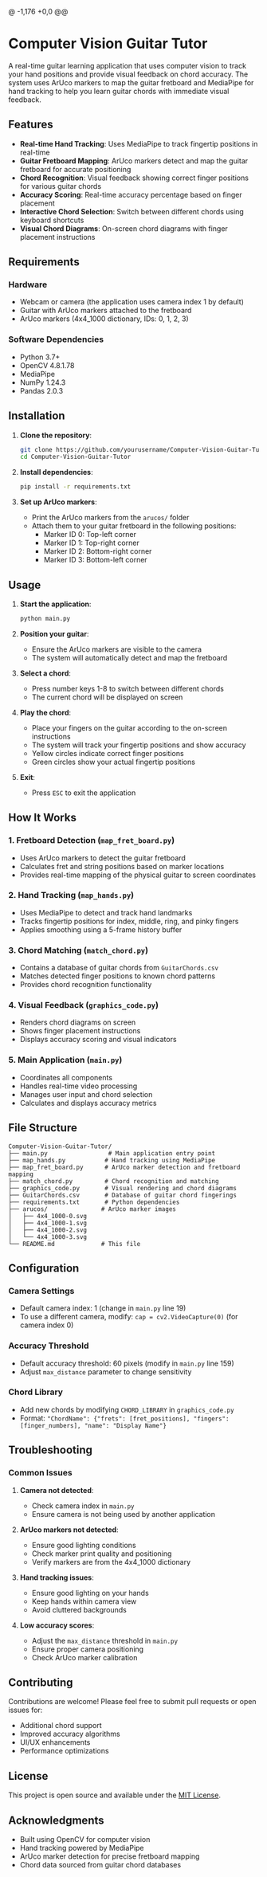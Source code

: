 @ -1,176 +0,0 @@
# Computer Vision Guitar Tutor

A real-time guitar learning application that uses computer vision to track your hand positions and provide visual feedback on chord accuracy. The system uses ArUco markers to map the guitar fretboard and MediaPipe for hand tracking to help you learn guitar chords with immediate visual feedback.

## Features

- **Real-time Hand Tracking**: Uses MediaPipe to track fingertip positions in real-time
- **Guitar Fretboard Mapping**: ArUco markers detect and map the guitar fretboard for accurate positioning
- **Chord Recognition**: Visual feedback showing correct finger positions for various guitar chords
- **Accuracy Scoring**: Real-time accuracy percentage based on finger placement
- **Interactive Chord Selection**: Switch between different chords using keyboard shortcuts
- **Visual Chord Diagrams**: On-screen chord diagrams with finger placement instructions


## Requirements

### Hardware
- Webcam or camera (the application uses camera index 1 by default)
- Guitar with ArUco markers attached to the fretboard
- ArUco markers (4x4_1000 dictionary, IDs: 0, 1, 2, 3)

### Software Dependencies
- Python 3.7+
- OpenCV 4.8.1.78
- MediaPipe
- NumPy 1.24.3
- Pandas 2.0.3

## Installation

1. **Clone the repository**:
   ```bash
   git clone https://github.com/yourusername/Computer-Vision-Guitar-Tutor.git
   cd Computer-Vision-Guitar-Tutor
   ```

2. **Install dependencies**:
   ```bash
   pip install -r requirements.txt
   ```

3. **Set up ArUco markers**:
   - Print the ArUco markers from the `arucos/` folder
   - Attach them to your guitar fretboard in the following positions:
     - Marker ID 0: Top-left corner
     - Marker ID 1: Top-right corner  
     - Marker ID 2: Bottom-right corner
     - Marker ID 3: Bottom-left corner

## Usage

1. **Start the application**:
   ```bash
   python main.py
   ```

2. **Position your guitar**:
   - Ensure the ArUco markers are visible to the camera
   - The system will automatically detect and map the fretboard

3. **Select a chord**:
   - Press number keys 1-8 to switch between different chords
   - The current chord will be displayed on screen

4. **Play the chord**:
   - Place your fingers on the guitar according to the on-screen instructions
   - The system will track your fingertip positions and show accuracy
   - Yellow circles indicate correct finger positions
   - Green circles show your actual fingertip positions

5. **Exit**:
   - Press `ESC` to exit the application

## How It Works

### 1. Fretboard Detection (`map_fret_board.py`)
- Uses ArUco markers to detect the guitar fretboard
- Calculates fret and string positions based on marker locations
- Provides real-time mapping of the physical guitar to screen coordinates

### 2. Hand Tracking (`map_hands.py`)
- Uses MediaPipe to detect and track hand landmarks
- Tracks fingertip positions for index, middle, ring, and pinky fingers
- Applies smoothing using a 5-frame history buffer

### 3. Chord Matching (`match_chord.py`)
- Contains a database of guitar chords from `GuitarChords.csv`
- Matches detected finger positions to known chord patterns
- Provides chord recognition functionality

### 4. Visual Feedback (`graphics_code.py`)
- Renders chord diagrams on screen
- Shows finger placement instructions
- Displays accuracy scoring and visual indicators

### 5. Main Application (`main.py`)
- Coordinates all components
- Handles real-time video processing
- Manages user input and chord selection
- Calculates and displays accuracy metrics

## File Structure

```
Computer-Vision-Guitar-Tutor/
├── main.py                 # Main application entry point
├── map_hands.py           # Hand tracking using MediaPipe
├── map_fret_board.py      # ArUco marker detection and fretboard mapping
├── match_chord.py         # Chord recognition and matching
├── graphics_code.py       # Visual rendering and chord diagrams
├── GuitarChords.csv       # Database of guitar chord fingerings
├── requirements.txt       # Python dependencies
├── arucos/               # ArUco marker images
│   ├── 4x4_1000-0.svg
│   ├── 4x4_1000-1.svg
│   ├── 4x4_1000-2.svg
│   └── 4x4_1000-3.svg
└── README.md             # This file
```

## Configuration

### Camera Settings
- Default camera index: 1 (change in `main.py` line 19)
- To use a different camera, modify: `cap = cv2.VideoCapture(0)` (for camera index 0)

### Accuracy Threshold
- Default accuracy threshold: 60 pixels (modify in `main.py` line 159)
- Adjust `max_distance` parameter to change sensitivity

### Chord Library
- Add new chords by modifying `CHORD_LIBRARY` in `graphics_code.py`
- Format: `"ChordName": {"frets": [fret_positions], "fingers": [finger_numbers], "name": "Display Name"}`

## Troubleshooting

### Common Issues

1. **Camera not detected**:
   - Check camera index in `main.py`
   - Ensure camera is not being used by another application

2. **ArUco markers not detected**:
   - Ensure good lighting conditions
   - Check marker print quality and positioning
   - Verify markers are from the 4x4_1000 dictionary

3. **Hand tracking issues**:
   - Ensure good lighting on your hands
   - Keep hands within camera view
   - Avoid cluttered backgrounds

4. **Low accuracy scores**:
   - Adjust the `max_distance` threshold in `main.py`
   - Ensure proper camera positioning
   - Check ArUco marker calibration

## Contributing

Contributions are welcome! Please feel free to submit pull requests or open issues for:
- Additional chord support
- Improved accuracy algorithms
- UI/UX enhancements
- Performance optimizations

## License

This project is open source and available under the [MIT License](LICENSE).

## Acknowledgments

- Built using OpenCV for computer vision
- Hand tracking powered by MediaPipe
- ArUco marker detection for precise fretboard mapping
- Chord data sourced from guitar chord databases

